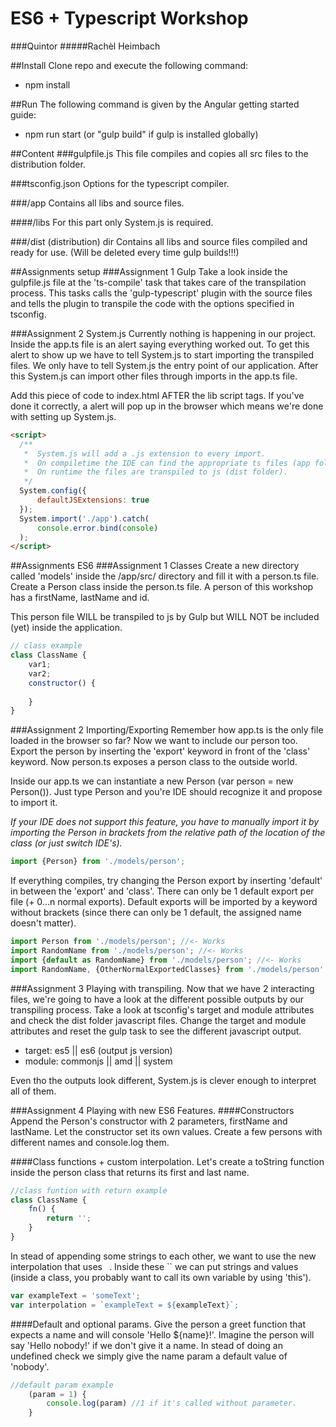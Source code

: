 # ES6 + Typescript Workshop
###Quintor
#####Rachèl Heimbach

##Install
Clone repo and execute the following command:
- npm install

##Run
The following command is given by the Angular getting started guide:
- npm run start (or "gulp build" if gulp is installed globally)

##Content
###gulpfile.js
This file compiles and copies all src files to the distribution folder.

###tsconfig.json
Options for the typescript compiler.

###/app
Contains all libs and source files.

####/libs
For this part only System.js is required.

###/dist (distribution) dir
Contains all libs and source files compiled and ready for use. (Will be deleted every time gulp builds!!!)

##Assignments setup
###Assignment 1 Gulp
Take a look inside the gulpfile.js file at the 'ts-compile' task that takes care of the transpilation process.
This tasks calls the 'gulp-typescript' plugin with the source files and tells the plugin to transpile
the code with the options specified in tsconfig.

###Assignment 2 System.js
Currently nothing is happening in our project. Inside the app.ts file is an alert saying everything worked out.
To get this alert to show up we have to tell System.js to start importing the transpiled files. We only have to
tell System.js the entry point of our application. After this System.js can import other files through imports in
the app.ts file.

Add this piece of code to index.html AFTER the lib script tags. If you've done it correctly, a alert will pop up in the
browser which means we're done with setting up System.js.
```html
<script>
  /**
   *  System.js will add a .js extension to every import.
   *  On compiletime the IDE can find the appropriate ts files (app folder).
   *  On runtime the files are transpiled to js (dist folder).
   */
  System.config({
      defaultJSExtensions: true
  });
  System.import('./app').catch(
      console.error.bind(console)
  );
</script>
```


##Assignments ES6
###Assignment 1 Classes
Create a new directory called 'models' inside the /app/src/ directory and fill it with a person.ts file.
Create a Person class inside the person.ts file. A person of this workshop has a firstName, lastName and id.

This person file WILL be transpiled to js by Gulp but WILL NOT be included (yet) inside the application.

```javascript
// class example
class ClassName {
    var1;
    var2;
    constructor() {
    
    }
}
```

###Assignment 2 Importing/Exporting
Remember how app.ts is the only file loaded in the browser so far? Now we want to include our person too.
Export the person by inserting the 'export' keyword in front of the 'class' keyword. Now person.ts exposes 
a person class to the outside world.

Inside our app.ts we can instantiate a new Person (var person = new Person()). Just type Person and you're IDE should recognize it and 
propose to import it. 

_If your IDE does not support this feature, you have to manually import it by importing the Person in brackets 
from the relative path of the location of the class (or just switch IDE's)._
```javascript
import {Person} from './models/person';
```

If everything compiles, try changing the Person export by inserting 'default' in between the 'export' and 'class'.
There can only be 1 default export per file (+ 0...n normal exports). Default exports will be imported by a keyword
without brackets (since there can only be 1 default, the assigned name doesn't matter).
```javascript
import Person from './models/person'; //<- Works
import RandomName from './models/person'; //<- Works
import {default as RandomName} from './models/person'; //<- Works
import RandomName, {OtherNormalExportedClasses} from './models/person'; //<- Works (if others are exported obviously)
```

###Assignment 3 Playing with transpiling.
Now that we have 2 interacting files, we're going to have a look at the different possible outputs by our transpiling 
process. Take a look at tsconfig's target and module attributes and check the dist folder javascript files. 
Change the target and module attributes and reset the gulp task to see the different javascript output.
- target: es5 || es6 (output js version)
- module: commonjs || amd || system 

Even tho the outputs look different, System.js is clever enough to interpret all of them.

###Assignment 4 Playing with new ES6 Features.
####Constructors
Append the Person's constructor with 2 parameters, firstName and lastName.
Let the constructor set its own values. Create a few persons with different names and console.log them.

####Class functions + custom interpolation.
Let's create a toString function inside the person class that returns its first and last name.
```javascript
//class funtion with return example
class ClassName {
    fn() {
        return '';
    }
}
```

In stead of appending some strings to each other, we want to use the new interpolation that uses ` `.
Inside these `` we can put strings and values (inside a class, you probably want to call its own variable by using 'this').
```javascript
var exampleText = 'someText';
var interpolation = `exampleText = ${exampleText}`;
```

####Default and optional params.
Give the person a greet function that expects a name and will console 'Hello ${name}!'.
Imagine the person will say 'Hello nobody!' if we don't give it a name.
In stead of doing an undefined check we simply give the name param a default value of 'nobody'.
```javascript
//default param example
    (param = 1) {
        console.log(param) //1 if it's called without parameter.
    }
```
